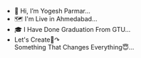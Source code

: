 - 👋 Hi, I’m Yogesh Parmar... 
- 🗺️ I'm Live in Ahmedabad...
- 🎓 I Have Done Graduation From GTU...
- Let's Create📳↷<br>Something That Changes Everything😇...
